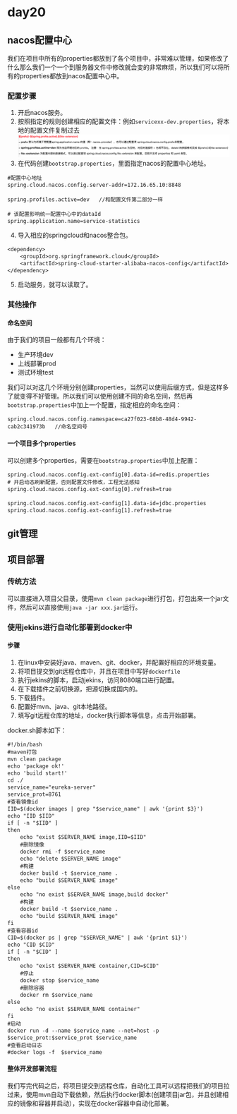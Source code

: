 # day20
## nacos配置中心
我们在项目中所有的properties都放到了各个项目中，非常难以管理，如果修改了什么那么我们一个一个到服务器文件中修改就会变的非常麻烦，所以我们可以将所有的properties都放到nacos配置中心中。

### 配置步骤
1. 开启nacos服务。
2. 按照指定的规则创建相应的配置文件：例如`servicexx-dev.properties`，将本地的配置文件复制过去
![](/截图/截屏2020-05-29%2010.41.43.png)
3. 在代码创建`bootstrap.properties`，里面指定nacos的配置中心地址。
```properties
#配置中心地址
spring.cloud.nacos.config.server-addr=172.16.65.10:8848

spring.profiles.active=dev   //和配置文件第二部分一样

# 该配置影响统一配置中心中的dataId
spring.application.name=service-statistics
```
4. 导入相应的springcloud和nacos整合包。
```pom
<dependency>
    <groupId>org.springframework.cloud</groupId>
    <artifactId>spring-cloud-starter-alibaba-nacos-config</artifactId>
</dependency>
```
5. 启动服务，就可以读取了。

### 其他操作
#### 命名空间
由于我们的项目一般都有几个环境：
- 生产环境dev
- 上线部署prod
- 测试环境test

我们可以对这几个环境分别创建properties，当然可以使用后缀方式，但是这样多了就变得不好管理。所以我们可以使用创建不同的命名空间，然后再`bootstrap.properties`中加上一个配置，指定相应的命名空间：
```properties
spring.cloud.nacos.config.namespace=ca27f023-68b8-48d4-9942-cab2c341973b   //命名空间号
```

#### 一个项目多个properties
可以创建多个properties，需要在`bootstrap.properties`中加上配置：
```properties
spring.cloud.nacos.config.ext-config[0].data-id=redis.properties
# 开启动态刷新配置，否则配置文件修改，工程无法感知
spring.cloud.nacos.config.ext-config[0].refresh=true

spring.cloud.nacos.config.ext-config[1].data-id=jdbc.properties
spring.cloud.nacos.config.ext-config[1].refresh=true
```

## git管理

## 项目部署
### 传统方法
可以直接进入项目父目录，使用`mvn clean package`进行打包，打包出来一个jar文件，然后可以直接使用`java -jar xxx.jar`运行。
### 使用jekins进行自动化部署到docker中
#### 步骤
1. 在linux中安装好java、maven、git、docker，并配置好相应的环境变量。
2. 将项目提交到git远程仓库中，并且在项目中写好`dockerfile`
3. 执行jekins的脚本，启动jekins，访问8080端口进行配置。
4. 在下载插件之前切换源，把源切换成国内的。
5. 下载插件。
6. 配置好mvn、java、git本地路径。
7. 填写git远程仓库的地址，docker执行脚本等信息，点击开始部署。

docker.sh脚本如下：
```shell
#!/bin/bash
#maven打包
mvn clean package
echo 'package ok!'
echo 'build start!'
cd ./
service_name="eureka-server"
service_prot=8761
#查看镜像id
IID=$(docker images | grep "$service_name" | awk '{print $3}')
echo "IID $IID"
if [ -n "$IID" ]
then
    echo "exist $SERVER_NAME image,IID=$IID"
    #删除镜像
    docker rmi -f $service_name
    echo "delete $SERVER_NAME image"
    #构建
    docker build -t $service_name .
    echo "build $SERVER_NAME image"
else
    echo "no exist $SERVER_NAME image,build docker"
    #构建
    docker build -t $service_name .
    echo "build $SERVER_NAME image"
fi
#查看容器id
CID=$(docker ps | grep "$SERVER_NAME" | awk '{print $1}')
echo "CID $CID"
if [ -n "$CID" ]
then
    echo "exist $SERVER_NAME container,CID=$CID"
    #停止
    docker stop $service_name
    #删除容器
    docker rm $service_name
else
    echo "no exist $SERVER_NAME container"
fi
#启动
docker run -d --name $service_name --net=host -p $service_prot:$service_prot $service_name
#查看启动日志
#docker logs -f  $service_name
```
#### 整体开发部署流程
我们写完代码之后，将项目提交到远程仓库，自动化工具可以远程把我们的项目拉过来，使用mvn自动下载依赖，然后执行docker脚本(创建项目jar包，并且创建相应的镜像和容器并启动），实现在docker容器中自动化部署。